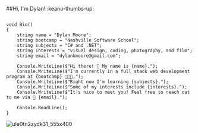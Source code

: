 ##Hi, I'm Dylan! :keanu-thumbs-up:

```

void Bio()
{
    string name = "Dylan Moore";
    string bootcamp = "Nashville Software School";
    string subjects = "C# and .NET";
    string interests = "visual design, coding, photography, and film";
    string email = "dylankmoore@gmail.com";

    Console.WriteLine($"Hi there! 👋 My name is {name}.");
    Console.WriteLine($"I'm currently in a full stack web development program at {bootcamp} 👩🏻‍💻.");
    Console.WriteLine($"Right now I'm learning {subjects}.");
    Console.WriteLine($"Some of my interests include {interests}.");
    Console.WriteLine($"It's nice to meet you! Feel free to reach out to me via 📧 {email}.");

    Console.ReadLine();
}

```

 ![ule0tn2zydk31_555x400](https://github.com/dylankmoore/LAB-pet-adoption/assets/134669892/d0c42269-6399-4b46-9f34-42780246241a)

 <!---
dylankmoore/dylankmoore is a ✨ special ✨ repository because its `README.md` (this file) appears on your GitHub profile.
You can click the Preview link to take a look at your changes.
--->
